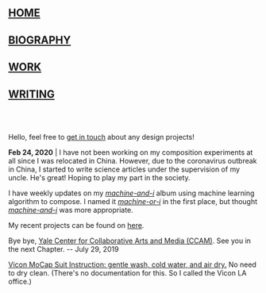 ## [HOME](https://tianshu-z.github.io/)

## [BIOGRAPHY](biography.html)

## [WORK](work.html)

## [WRITING](writing.html)


<br>
<br>

<p>Hello, feel free to <a href = "https://tianshu-z.github.io/biography.html"><u>get in touch</u></a> about any design projects!</p>
    
<p><strong>Feb 24, 2020</strong> | I have not been working on my composition experiments at all since I was relocated in China. However, due to the coronavirus outbreak in China, I started to write science articles under the supervision of my uncle. He's great! Hoping to play my part in the society.</p>

<p>I have weekly updates on my <a href = "https://soundcloud.com/zoe-zhao-676421317/sets/machine-or-i"><i><u>machine-and-i</u></i></a> album using machine learning algorithm to compose. I named it <i><u>machine-or-i</u></i> in the first place, but thought <i><u>machine-and-i</u></i> was more appropriate.</p>

My recent projects can be found on <a href="https://tianshu-z.github.io/work.html">here</a>.



<p>Bye bye, <a href="https://ccam.yale.edu"> Yale Center for Collaborative Arts and Media (CCAM)</a>. See you in the next Chapter. -- July 29, 2019<p>



<p><u><a href = "https://www.vicon.com/">Vicon</a> MoCap Suit Instruction: gentle wash, cold water, and air dry.</u> No need to dry clean. (There's no documentation for this. So I called the Vicon LA office.) </p>
